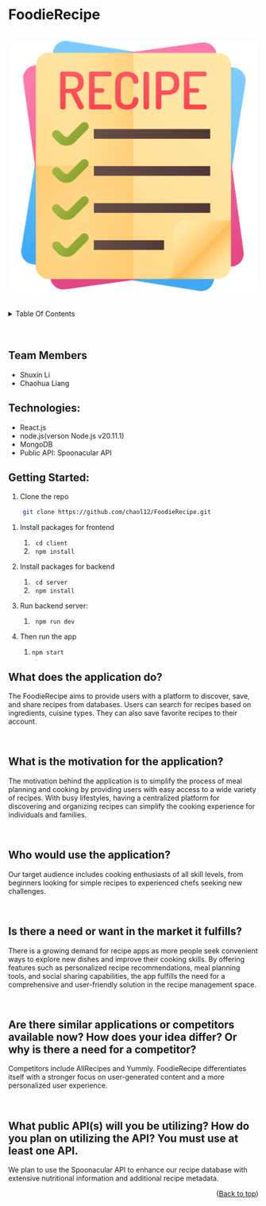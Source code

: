 # FoodieRecipe
<br/>
<div align ="center">
    <img src="client/public/recipe.ico">
</div>
<br/>
<br/>
<details>
    <summary>Table Of Contents </summary>
    <ol>
        <li>
            <a href="#team-members">Team members</a>
        </li>
        <li>
            <a href="#technologies">Technologies</a>
        </li>
        <li>
            <a href="#getting-started">Getting started</a>
        </li>
        <li>
            <a href="#what-does-the-application-do">About the project </a>
        </li>
        <li>
            <a href="#what-is-the-motivation-for-the-application">What is the motivation for the application?</a>
        </li>
        <li>
            <a href="#who-would-use-the-application">Who would use the application?</a>
        </li>
        <li>
            <a href="#is-there-a-need-or-want-in-the-market-it-fulfills">Is there a need or want in the market it fulfills?</a>
        </li>
        <li>
            <a href="#are-there-similar-applications-or-competitors-available-now-how-does-your-idea-differ-or-why-is-there-a-need-for-a-competitor">Are there similar applications or competitors available now? How does your idea differ? Or why is there a need for a competitor?</a>
        </li>
        <li>
            <a href="#what-public-apis-will-you-be-utilizing-how-do-you-plan-on-utilizing-the-api-you-must-use-at-least-one-api">Public API</a>
        </li>
    </ol>
</details>

<br>
<br>


## Team Members
<ul>
    <li>Shuxin Li</li>
    <li>Chaohua Liang</li>
</ul>

## Technologies: 
<ul>
    <li>React.js</li>
    <li>node.js(verson Node.js v20.11.1) </li>
    <li>MongoDB</li>
    <li>Public API: Spoonacular API</li>
</ul>


## Getting Started:
1. Clone the repo
```sh
    git clone https://github.com/chaol12/FoodieRecipe.git
```
1. Install packages for frontend 
   1. ``` cd client```
   2. ``` npm install```

2. Install packages for backend 
   1. ``` cd server```
   2. ``` npm install```

3. Run backend server:

   1. ``` npm run dev```

4. Then run the app
   1. ```npm start ```



## What does the application do?
<p>The FoodieRecipe aims to provide users with a platform to discover, save, and share recipes from databases. Users can search for recipes based on ingredients, cuisine types. They can also save favorite recipes to their account.</p>

<br/>

## What is the motivation for the application?

<p>The motivation behind the application is to simplify the process of meal planning and cooking by providing users with easy access to a wide variety of recipes. With busy lifestyles, having a centralized platform for discovering and organizing recipes can simplify the cooking experience for individuals and families.</p>

<br/>

## Who would use the application?

<p>Our target audience includes cooking enthusiasts of all skill levels, from beginners looking for simple recipes to experienced chefs seeking new challenges.</p>

<br/>

## Is there a need or want in the market it fulfills?
<p>There is a growing demand for recipe apps as more people seek convenient ways to explore new dishes and improve their cooking skills. By offering features such as personalized recipe recommendations, meal planning tools, and social sharing capabilities, the app fulfills the need for a comprehensive and user-friendly solution in the recipe management space.</p>

<br/>

## Are there similar applications or competitors available now? How does your idea differ? Or why is there a need for a competitor?
<p>Competitors include AllRecipes and Yummly. FoodieRecipe differentiates itself with a stronger focus on user-generated content and a more personalized user experience.</p>

<br/>

## What public API(s) will you be utilizing? How do you plan on utilizing the API? You must use at least one API.
<p>We plan to use the Spoonacular API to enhance our recipe database with extensive nutritional information and additional recipe metadata.</p>

<p align="right">(<a href="#foodierecipe">Back to top</a>)












